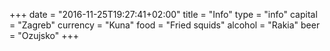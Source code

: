 +++
date = "2016-11-25T19:27:41+02:00"
title = "Info"
type = "info"
capital = "Zagreb"
currency = "Kuna"
food = "Fried squids"
alcohol = "Rakia"
beer = "Ozujsko"
+++
